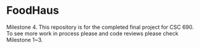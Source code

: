 # FoodHaus
Milestone 4. This repository is for the completed final project for CSC 690. To see more work in process please and code reviews please check Milestone 1~3.
